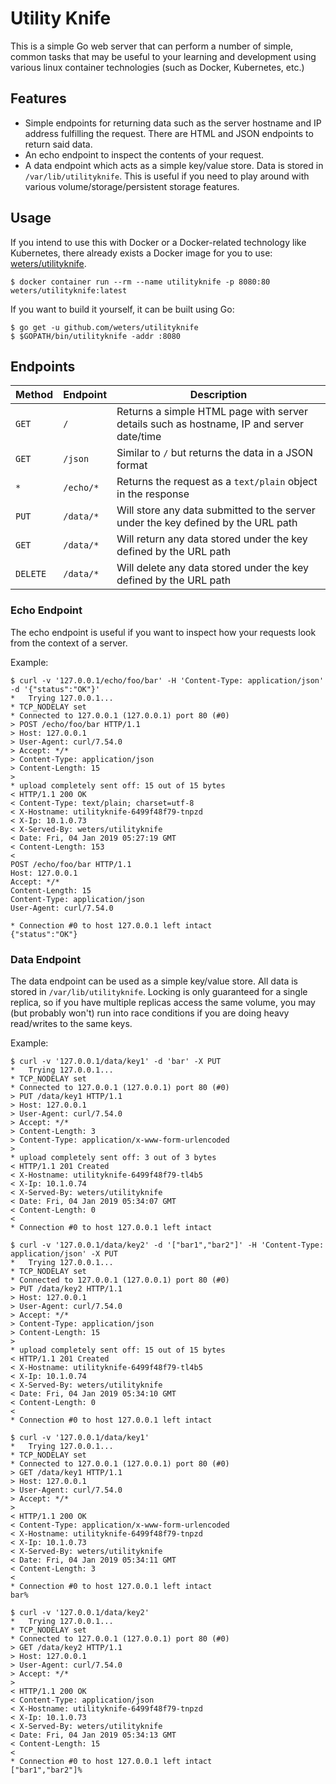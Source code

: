 # Utility Knife

This is a simple Go web server that can perform a number of simple, common tasks that may be useful to your learning and development using various linux container technologies (such as Docker, Kubernetes, etc.)

## Features

* Simple endpoints for returning data such as the server hostname and IP address fulfilling the request. There are HTML and JSON endpoints to return said data.
* An echo endpoint to inspect the contents of your request.
* A data endpoint which acts as a simple key/value store. Data is stored in `/var/lib/utilityknife`. This is useful if you need to play around with various volume/storage/persistent storage features.

## Usage

If you intend to use this with Docker or a Docker-related technology like Kubernetes, there already exists a Docker image for you to use: [weters/utilityknife](https://hub.docker.com/r/weters/utilityknife).

```
$ docker container run --rm --name utilityknife -p 8080:80 weters/utilityknife:latest
```

If you want to build it yourself, it can be built using Go:
```
$ go get -u github.com/weters/utilityknife
$ $GOPATH/bin/utilityknife -addr :8080
```

## Endpoints

Method | Endpoint | Description
--- | --- | ---
`GET` | `/` | Returns a simple HTML page with server details such as hostname, IP and server date/time
`GET` | `/json` | Similar to `/` but returns the data in a JSON format
`*` | `/echo/*` | Returns the request as a `text/plain` object in the response
`PUT` | `/data/*` | Will store any data submitted to the server under the key defined by the URL path
`GET` | `/data/*` | Will return any data stored under the key defined by the URL path
`DELETE` | `/data/*` | Will delete any data stored under the key defined by the URL path

### Echo Endpoint

The echo endpoint is useful if you want to inspect how your requests look from the context of a server.

Example:

```
$ curl -v '127.0.0.1/echo/foo/bar' -H 'Content-Type: application/json' -d '{"status":"OK"}'
*   Trying 127.0.0.1...
* TCP_NODELAY set
* Connected to 127.0.0.1 (127.0.0.1) port 80 (#0)
> POST /echo/foo/bar HTTP/1.1
> Host: 127.0.0.1
> User-Agent: curl/7.54.0
> Accept: */*
> Content-Type: application/json
> Content-Length: 15
>
* upload completely sent off: 15 out of 15 bytes
< HTTP/1.1 200 OK
< Content-Type: text/plain; charset=utf-8
< X-Hostname: utilityknife-6499f48f79-tnpzd
< X-Ip: 10.1.0.73
< X-Served-By: weters/utilityknife
< Date: Fri, 04 Jan 2019 05:27:19 GMT
< Content-Length: 153
<
POST /echo/foo/bar HTTP/1.1
Host: 127.0.0.1
Accept: */*
Content-Length: 15
Content-Type: application/json
User-Agent: curl/7.54.0

* Connection #0 to host 127.0.0.1 left intact
{"status":"OK"}
```

### Data Endpoint

The data endpoint can be used as a simple key/value store. All data is stored in `/var/lib/utilityknife`. Locking is only guaranteed for a single replica, so if you have multiple replicas access the same volume, you may (but probably won't) run into race conditions if you are doing heavy read/writes to the same keys.

Example:

```
$ curl -v '127.0.0.1/data/key1' -d 'bar' -X PUT
*   Trying 127.0.0.1...
* TCP_NODELAY set
* Connected to 127.0.0.1 (127.0.0.1) port 80 (#0)
> PUT /data/key1 HTTP/1.1
> Host: 127.0.0.1
> User-Agent: curl/7.54.0
> Accept: */*
> Content-Length: 3
> Content-Type: application/x-www-form-urlencoded
>
* upload completely sent off: 3 out of 3 bytes
< HTTP/1.1 201 Created
< X-Hostname: utilityknife-6499f48f79-tl4b5
< X-Ip: 10.1.0.74
< X-Served-By: weters/utilityknife
< Date: Fri, 04 Jan 2019 05:34:07 GMT
< Content-Length: 0
<
* Connection #0 to host 127.0.0.1 left intact
 
$ curl -v '127.0.0.1/data/key2' -d '["bar1","bar2"]' -H 'Content-Type: application/json' -X PUT
*   Trying 127.0.0.1...
* TCP_NODELAY set
* Connected to 127.0.0.1 (127.0.0.1) port 80 (#0)
> PUT /data/key2 HTTP/1.1
> Host: 127.0.0.1
> User-Agent: curl/7.54.0
> Accept: */*
> Content-Type: application/json
> Content-Length: 15
>
* upload completely sent off: 15 out of 15 bytes
< HTTP/1.1 201 Created
< X-Hostname: utilityknife-6499f48f79-tl4b5
< X-Ip: 10.1.0.74
< X-Served-By: weters/utilityknife
< Date: Fri, 04 Jan 2019 05:34:10 GMT
< Content-Length: 0
<
* Connection #0 to host 127.0.0.1 left intact

$ curl -v '127.0.0.1/data/key1'
*   Trying 127.0.0.1...
* TCP_NODELAY set
* Connected to 127.0.0.1 (127.0.0.1) port 80 (#0)
> GET /data/key1 HTTP/1.1
> Host: 127.0.0.1
> User-Agent: curl/7.54.0
> Accept: */*
>
< HTTP/1.1 200 OK
< Content-Type: application/x-www-form-urlencoded
< X-Hostname: utilityknife-6499f48f79-tnpzd
< X-Ip: 10.1.0.73
< X-Served-By: weters/utilityknife
< Date: Fri, 04 Jan 2019 05:34:11 GMT
< Content-Length: 3
<
* Connection #0 to host 127.0.0.1 left intact
bar%

$ curl -v '127.0.0.1/data/key2'
*   Trying 127.0.0.1...
* TCP_NODELAY set
* Connected to 127.0.0.1 (127.0.0.1) port 80 (#0)
> GET /data/key2 HTTP/1.1
> Host: 127.0.0.1
> User-Agent: curl/7.54.0
> Accept: */*
>
< HTTP/1.1 200 OK
< Content-Type: application/json
< X-Hostname: utilityknife-6499f48f79-tnpzd
< X-Ip: 10.1.0.73
< X-Served-By: weters/utilityknife
< Date: Fri, 04 Jan 2019 05:34:13 GMT
< Content-Length: 15
<
* Connection #0 to host 127.0.0.1 left intact
["bar1","bar2"]%
````
